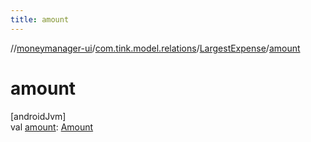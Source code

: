 ```yaml
---
title: amount
---
```

//[moneymanager-ui](../../../index.html)/[com.tink.model.relations](../index.html)/[LargestExpense](index.html)/[amount](amount.html)



# amount



[androidJvm]\
val [amount](amount.html): [Amount](../../com.tink.model.misc/-amount/index.html)




